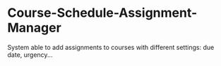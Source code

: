 # Course-Schedule-Assignment-Manager
System able to add assignments to courses with different settings: due date, urgency...
